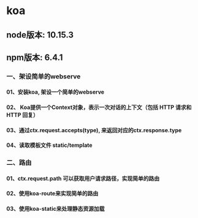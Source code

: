 # koa

## node版本: 10.15.3
## npm版本: 6.4.1

### 一、架设简单的webserve
#### 01、安装koa, 架设一个简单的webserve

#### 02、 Koa提供一个Context对象，表示一次对话的上下文（包括 HTTP 请求和 HTTP 回复）

#### 03、通过ctx.request.accepts(type), 来返回对应的ctx.response.type

#### 04、读取模板文件 static/template


### 二、路由
#### 01、ctx.request.path 可以获取用户请求路径，实现简单的路由

#### 02、使用koa-route来实现简单的路由

#### 03、使用koa-static来处理静态资源加载
